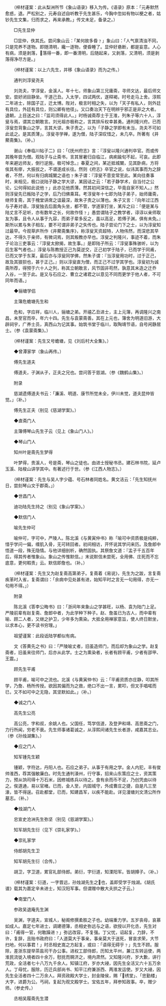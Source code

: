 <!-- { "loadSidebar": true } -->
　　（梓材谨案：此从梨洲所节《象山语录》移入为传。《语录》原本：「元寿默然愈惑，退。严松别之，元寿自述自听教于先生甚乐，今胸中忽如有物以梗之者，姑钞先生文集，归而求之，再来承教。」传文未足，备录之。）

　　□先生显仲

　　□显仲，佚其氏。尝问象山云：「某何故多昏﹖」象山曰：「人气禀清浊不同，只是完养不逐物。即随清明，纔一逐物，便昏睡了。显仲好悬断，都是妄意。人心有病，须是剥落，落得一番，即一番清明，后随起来，又剥落，又清明，须是剥落得净尽方是。」

　　（梓材谨案：以上六先生，并移《象山语录》而为之传。）

　　通判刘淳叟尧夫

　　刘尧夫，字淳叟，金溪人。年十七，师象山第三兄庸斋，寻师文达，最后师文安。尝好闭目静坐。干道己丑。入太学，四试两优，遂释褐，时号走马上舍。淳熙二年进士，除国子正，迁太博。陛对，极言时相之失，以为「天子有私人，则外廷有具位，外廷有具位，则公卿有他径」。又口奏治天下在明辨乎邪正是非之大者。退朝，上目送之曰：「监司须得此人。」时杨诚斋荐士于王淮，列朱子等六十人，淳叟与焉，谓其立朝敢言。刘光祖亦极称之，言其排斥权幸甚勇。通判隆兴府。已而淳叟忽背象山之学，言其大谬。朱子责之，以为「子静之学即有未当，尧夫不可如此诋之。是其质薄」。淳叟寻学禅，遂为僧，陆子深叹惜之，未几卒。所著有《井藂斋集》。（补。）

　　谢山《奉临川帖子二》曰：「《抚州府志》言：『淳叟以隆兴通判卒官。而或传其晚年尝为僧。观陆子与止斋书，言其冒暑归自临江，病痢踰旬不起，可哀。此即年来避远师友，倒行逆施，极可悼念。』春夏之间，某近抵城闉，见其卧病，方将俟其有瘳，大振拔之，不谓遂成长往。然则《府志》卒官之说，似讳其事而为之辞者，不然，何以有归病城闉之语也﹖朱子谓：『淳叟不意变常至此。某向往奏事时，来相见，极口说陆子静之学大谬，某因诘之云：「若子静学术，自当付之公论，公何得如此说他﹖」此亦见他质薄。然其初间深信之，毕竟自家不知人。』然则淳叟先已叛陆子之学，后乃归佛乘耳。考淳叟年十七即为陆子弟子，始师庸斋，继师复斋，其于槐堂讲席之谊最深，故朱子责之以薄也。朱子又言：『向年过江西与子寿对语，淳叟独去后面角头坐，都不管，学道家打坐，某斥之曰：「便是某与陆丈言不足听，亦有数年之长，何故作怪﹖」愚尝谓陆子之教学者，谆谆以亲师取友为事，且令人从事于九容，而弟子辈多反之，虽以高足，若傅子渊，俱有未免。』斯所以累与朱子相左，要不可谓非弟子之失传也。陆子尝论门下之士，以为淳叟知过最早。今观草庐所作《井藂斋集序》，称淳叟天资超特，人物伟然，而深悲其早达，不得久于亲师，有微词焉，则其叛教亦早也。淳叟之判隆兴，事迹不着，而朱子论治三吏事云：『淳叟太掀揭，故生事。』是即陆子所云：『淳叟事殊骇听，以为后生客气者也。』淳叟与陈教授正己为莫逆交，正己初学于陆子，已而学于同甫，已而又学于东莱，最后亦与淳叟同学佛，然朱子谓：『当淳叟用功时，过于正己，故及其狼狈也，甚于正己。』则以淳叟直为僧，而正己不过学其学也。淳叟初为诚斋所荐，得预于六十人之列，称其立朝敢言，风节固非苟然，孰意其末造之迁乔　入谷，一至于此。是又与石应之、曹立之诸君之以意见不同而更学于他人者，不可同年而语。」

　　◆骊塘学侣

　　主簿危蟾塘先生和

　　危和，字应祥，临川人，骊塘之弟。开禧乙丑进士，主上元簿，再调隆兴之南昌，未至官而卒，年六十四。先生与袁蒙斋善。其在上元也，簿舍为明道旧游，大辟祠宇，广养士员，真西山为记其事。始筑书堂于临川，取陶靖节语，自号闲静居士。（参《袁蒙斋集》。）

　　（梓材谨案：先生又号蟾塘，见《刘后村大全集》。）

　　◆曾潭家学（象山再传。）

　　傅先生道夫

　　傅道夫，子渊从子，正夫之兄也。尝问答于慈湖。（参《魏鹤山集》。）

　　附录

　　慈湖遗傅道夫书云：「濂溪、明道、康节所觉未全，伊川未觉，道夫昆仲皆觉。」（补。）

　　傅先生正夫（别见《慈湖学案》。）

　　◆直斋门人

　　主簿傅琴山先生子云（见上《象山门人》。）

　　◆琴山门人

　　知州叶是斋先生梦得

　　叶梦得，贵溪人，号是斋，琴山之徒也。由进士授秘书丞。建石林书院，延卢玉溪、陆梭山讲学其中。有著述行于世。（参《江西人物志》。）

　　（梓材谨案：先生与吴人字少蕴、号石林者同姓名。黄文洁云：「先生知抚州日，尝刻琴山文于郡斋。」）

　　◆世昌门人

　　迪功陆先生持之（别见《象山学案》。）

　　◆默信门人

　　喻先生仲可

　　喻仲可，字可中，严陵人。陈北溪《与黄寅仲书》称「喻可中资质极是纯粹，惜乎学问一偏，缠肌入骨，无可转回者。初间相访，开怀说其学问来历。及詹郎中悟道一段，殊无隐情。与他详细剖析，确然固执。其祭詹文道：『孟子千五百年后，得其传者惟象山。象山之传惟默信。』末说默信未尝死，全用佛、庄死而不忘底意，更何暇责」云。默信即詹也。（补。）

　　（梓材谨案：先生又为赵复斋高第弟子。复斋着《易说》，先生为之跋，言复斋疾革时入省，复斋谓曰：「余病中见处甚有进，始知平时之言无一句用得，亦无一句用不得。」）

　　附录

　　陈北溪《答李公晦书》曰：「浙间年来象山之学甚旺，以杨、袁为陆门上足。严陵前辈有赵复斋、詹郎中者，为此学种下种子。赵、詹虽已为古人，而中辈有喻、顾二人者，又继之护卫，少年多为熏染。大抵全用禅家意旨，使人终日默坐，以求本心，更不读书穷理。」

　　祖望谨案：此段诋陆学都似有病。

　　文《答黄先之书》曰：「严陵喻丈者，旧虽造师门，而后却为象山之学。赵复斋者，旧虽来往师门，后亦从此学。士之为熏染者，长者有顾平甫，少者有邵甲、王震。」

　　顾先生平甫

　　顾平甫，喻可中之流也。北溪《与黄寅仲书》云：「平甫资质亦庄静，叩其所学，乃詹、杨所传授。欲因其偏而为之救，绝口不出一言，累叩，但叉手唱喏而已，又不如可中之无隐，其坚默如此。」（补。）

　　◆诚之门人

　　高先生公亮

　　高公亮，字和叔，余姚人也。父国任，笃学信道，及登尹和靖、高思斋之门，力行所闻，穷老不衰。先生师事诸葛诚之，从淳熙间诸先生长者游，咸嘉其志业。（参《孙烛湖集》。）

　　◆应之门人

　　知军锺先生颖

　　锺颖，字符达，丹阳人也。石应之弟子。从事于有用之学。金人内犯，丰有俊帅淮西，荐其强敏廉白。时先生通判濠州，行守事，招来山东策应之士，资其策力，预从饷司得十万石米，因修城练兵以待之。食有余而币不足，乃创凭由以待之。俟道通，易以官楮。已而，金人至，内固城守，外成曹庄之捷，自是凡三至濠，皆不得逞。召赴都堂，已而，知建昌军，以疾不能赴。详见漫塘刘文清公所作墓志。（补。）

　　◆烛湖门人

　　忠宣史沧洲先生弥坚（别见《慈湖学案》。）

　　知军胡先生衍（见下《崇礼家学》。）

　　◆崇礼家学

　　侍郎胡先生卫

　　知军胡先生衍（合传。）

　　胡卫，字卫道，累官礼部侍郎。弟衍，字衍道，知溧阳军。皆胡撙子。（补。）

　　（梓材谨案：衍道，一字晋远，孙烛湖先生之也，盖即受学于烛湖。《胡氏谱》载其为嘉定辛未进士，知汉阳军事。但谓赠中散大夫拱之子云。）

　　◆南堂门人

　　参政吴退庵先生渊

　　吴渊，字道夫，宣城人，秘阁修撰柔胜之子也。幼端重力学。五岁丧母，哀慕如成人。嘉定七年进士，调建德簿，丞相史弥远与之语，欲授以开化丞，先生对曰：「甫得一官，何敢躁进﹖」弥远改容，不复强。丁父忧，诏起复，力辞，不许，复辞，且贻书政府曰：「人道莫大于事亲，事亲莫大于送死，冒哀求荣，大节扫地，何以事君！」时丞相史嵩之方起复，或曰：「语得无碍乎﹖」先生不顾。服除，差浙东提举茶盐司干办公事。进权工部侍郎，历知太平州，兼江东转运使，两淮民流徙入境者四十余万，慰抚而赒济之，境内肃然。又知隆兴府，岁大歉，讲行荒政，全活者七十八万九千余人。知镇江府，岁亦大祲，因先生全活又六十五万余人。丁母忧，服除，历迁兵部尚书、知平江府兼浙西、两淮发运使。岁又大祲，因先生全活者四十二万余人。拜资政殿大学士，封金陵侯，赐「绣堂」、「忠勤楼」大字，进爵为公。丐祠，复起为观文殿学士。宝佑五年，拜参知政事。卒，赠少师。（参史传。）

　　丞相吴履斋先生潜

